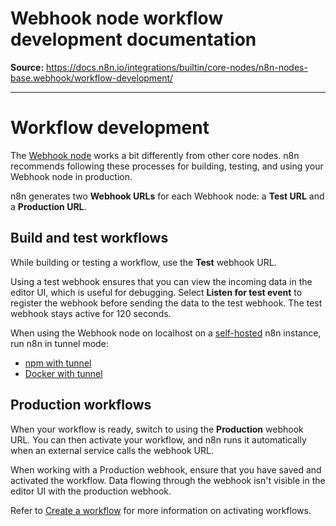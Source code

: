 # Webhook node workflow development documentation

**Source:** https://docs.n8n.io/integrations/builtin/core-nodes/n8n-nodes-base.webhook/workflow-development/

---

# Workflow development

The [Webhook node](../) works a bit differently from other core nodes. n8n recommends following these processes for building, testing, and using your Webhook node in production.

n8n generates two **Webhook URLs** for each Webhook node: a **Test URL** and a **Production URL**.

## Build and test workflows

While building or testing a workflow, use the **Test** webhook URL.

Using a test webhook ensures that you can view the incoming data in the editor UI, which is useful for debugging. Select **Listen for test event** to register the webhook before sending the data to the test webhook. The test webhook stays active for 120 seconds.

When using the Webhook node on localhost on a [self-hosted](../../../../../hosting/) n8n instance, run n8n in tunnel mode:

- [npm with tunnel](../../../../../hosting/installation/npm/#n8n-with-tunnel)
- [Docker with tunnel](../../../../../hosting/installation/docker/#n8n-with-tunnel)

## Production workflows

When your workflow is ready, switch to using the **Production** webhook URL. You can then activate your workflow, and n8n runs it automatically when an external service calls the webhook URL.

When working with a Production webhook, ensure that you have saved and activated the workflow. Data flowing through the webhook isn't visible in the editor UI with the production webhook.

Refer to [Create a workflow](../../../../../workflows/create/) for more information on activating workflows.
